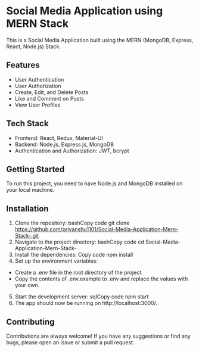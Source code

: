 # Social Media Application using MERN Stack
This is a Social Media Application built using the MERN (MongoDB, Express, React, Node.js) Stack.
## Features
*	User Authentication
*	User Authorization
*	Create, Edit, and Delete Posts
*	Like and Comment on Posts
*	View User Profiles
## Tech Stack
*	Frontend: React, Redux, Material-UI
*	Backend: Node.js, Express.js, MongoDB
*	Authentication and Authorization: JWT, bcrypt
## Getting Started
To run this project, you need to have Node.js and MongoDB installed on your local machine.
## Installation
1.	Clone the repository:
bashCopy code
git clone https://github.com/priyanshu1101/Social-Media-Application-Mern-Stack-.git 
2.	Navigate to the project directory:
bashCopy code
cd Social-Media-Application-Mern-Stack- 
3.	Install the dependencies:
Copy code
npm install 
4.	Set up the environment variables:
*	Create a .env file in the root directory of the project.
*	Copy the contents of .env.example to .env and replace the values with your own.
5.	Start the development server:
sqlCopy code
npm start 
6.	The app should now be running on http://localhost:3000/.
## Contributing
Contributions are always welcome! If you have any suggestions or find any bugs, please open an issue or submit a pull request.

